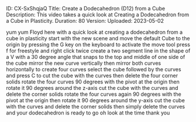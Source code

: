 ID: CX-SxShqjaQ
Title: Create a Dodecahedron (D12) from a Cube
Description: This video takes a quick look at Creating a Dodecahedron from a Cube in Plasticity.
Duration: 80
Version: 
Uploaded: 2023-05-02

yum yum Floyd here with a quick look at
creating a dodecahedron from a cube in
plasticity start with the new scene and
move the default Cube to the origin by
pressing the G key on the keyboard to
activate the move tool press f for
freestyle and right click twice create a
two segment line in the shape of a V
with a 30 degree angle that snaps to the
top and middle of one side of the cube
mirror the new curve vertically
then mirror both curves horizontally to
create four curves select the cube
followed by the curves and press C to
cut the cube with the curves then delete
the four corner solids
rotate the four curves 90 degrees with
the pivot at the origin
then rotate it 90 degrees around the
z-axis
cut the cube with the curves and delete
the corner solids
rotate the four curves again 90 degrees
with the pivot at the origin
then rotate it 90 degrees around the
y-axis
cut the cube with the curves and delete
the corner solids
then simply delete the curves and your
dodecahedron is ready to go
oh look at the time
thank you
